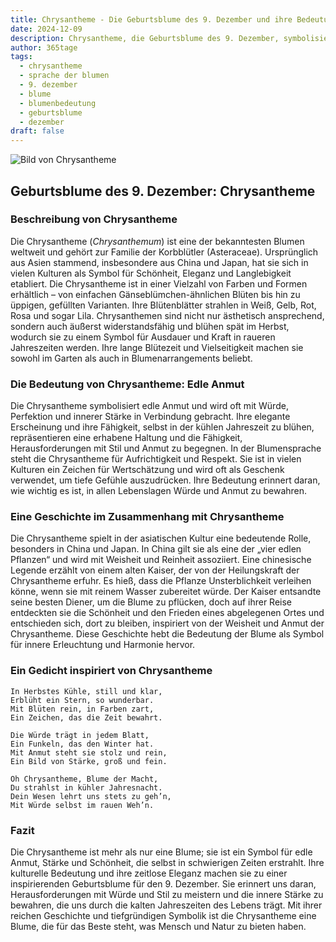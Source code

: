 ```yaml
---
title: Chrysantheme - Die Geburtsblume des 9. Dezember und ihre Bedeutung
date: 2024-12-09
description: Chrysantheme, die Geburtsblume des 9. Dezember, symbolisiert Edle Anmut. Erfahre mehr über ihre Geschichte, Bedeutung und Symbolik in der Sprache der Blumen.
author: 365tage
tags:
  - chrysantheme
  - sprache der blumen
  - 9. dezember
  - blume
  - blumenbedeutung
  - geburtsblume
  - dezember
draft: false
---
```


![Bild von Chrysantheme](https://cdn.pixabay.com/photo/2021/09/27/16/46/chrysanthemums-6661564_640.jpg#center)


## Geburtsblume des 9. Dezember: Chrysantheme

### Beschreibung von Chrysantheme

Die Chrysantheme (_Chrysanthemum_) ist eine der bekanntesten Blumen weltweit und gehört zur Familie der Korbblütler (Asteraceae). Ursprünglich aus Asien stammend, insbesondere aus China und Japan, hat sie sich in vielen Kulturen als Symbol für Schönheit, Eleganz und Langlebigkeit etabliert. Die Chrysantheme ist in einer Vielzahl von Farben und Formen erhältlich – von einfachen Gänseblümchen-ähnlichen Blüten bis hin zu üppigen, gefüllten Varianten. Ihre Blütenblätter strahlen in Weiß, Gelb, Rot, Rosa und sogar Lila. Chrysanthemen sind nicht nur ästhetisch ansprechend, sondern auch äußerst widerstandsfähig und blühen spät im Herbst, wodurch sie zu einem Symbol für Ausdauer und Kraft in raueren Jahreszeiten werden. Ihre lange Blütezeit und Vielseitigkeit machen sie sowohl im Garten als auch in Blumenarrangements beliebt.

### Die Bedeutung von Chrysantheme: Edle Anmut

Die Chrysantheme symbolisiert edle Anmut und wird oft mit Würde, Perfektion und innerer Stärke in Verbindung gebracht. Ihre elegante Erscheinung und ihre Fähigkeit, selbst in der kühlen Jahreszeit zu blühen, repräsentieren eine erhabene Haltung und die Fähigkeit, Herausforderungen mit Stil und Anmut zu begegnen. In der Blumensprache steht die Chrysantheme für Aufrichtigkeit und Respekt. Sie ist in vielen Kulturen ein Zeichen für Wertschätzung und wird oft als Geschenk verwendet, um tiefe Gefühle auszudrücken. Ihre Bedeutung erinnert daran, wie wichtig es ist, in allen Lebenslagen Würde und Anmut zu bewahren.

### Eine Geschichte im Zusammenhang mit Chrysantheme

Die Chrysantheme spielt in der asiatischen Kultur eine bedeutende Rolle, besonders in China und Japan. In China gilt sie als eine der „vier edlen Pflanzen“ und wird mit Weisheit und Reinheit assoziiert. Eine chinesische Legende erzählt von einem alten Kaiser, der von der Heilungskraft der Chrysantheme erfuhr. Es hieß, dass die Pflanze Unsterblichkeit verleihen könne, wenn sie mit reinem Wasser zubereitet würde. Der Kaiser entsandte seine besten Diener, um die Blume zu pflücken, doch auf ihrer Reise entdeckten sie die Schönheit und den Frieden eines abgelegenen Ortes und entschieden sich, dort zu bleiben, inspiriert von der Weisheit und Anmut der Chrysantheme. Diese Geschichte hebt die Bedeutung der Blume als Symbol für innere Erleuchtung und Harmonie hervor.

### Ein Gedicht inspiriert von Chrysantheme

```
In Herbstes Kühle, still und klar,
Erblüht ein Stern, so wunderbar.
Mit Blüten rein, in Farben zart,
Ein Zeichen, das die Zeit bewahrt.

Die Würde trägt in jedem Blatt,
Ein Funkeln, das den Winter hat.
Mit Anmut steht sie stolz und rein,
Ein Bild von Stärke, groß und fein.

Oh Chrysantheme, Blume der Macht,
Du strahlst in kühler Jahresnacht.
Dein Wesen lehrt uns stets zu geh’n,
Mit Würde selbst im rauen Weh’n.
```

### Fazit

Die Chrysantheme ist mehr als nur eine Blume; sie ist ein Symbol für edle Anmut, Stärke und Schönheit, die selbst in schwierigen Zeiten erstrahlt. Ihre kulturelle Bedeutung und ihre zeitlose Eleganz machen sie zu einer inspirierenden Geburtsblume für den 9. Dezember. Sie erinnert uns daran, Herausforderungen mit Würde und Stil zu meistern und die innere Stärke zu bewahren, die uns durch die kalten Jahreszeiten des Lebens trägt. Mit ihrer reichen Geschichte und tiefgründigen Symbolik ist die Chrysantheme eine Blume, die für das Beste steht, was Mensch und Natur zu bieten haben.